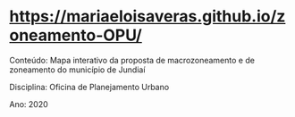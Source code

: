 # https://mariaeloisaveras.github.io/zoneamento-OPU/

Conteúdo: Mapa interativo da proposta de macrozoneamento e de zoneamento do município de Jundiaí

Disciplina: Oficina de Planejamento Urbano

Ano: 2020
